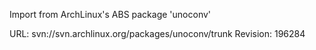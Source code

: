 Import from ArchLinux's ABS package 'unoconv'

URL: svn://svn.archlinux.org/packages/unoconv/trunk
Revision: 196284
